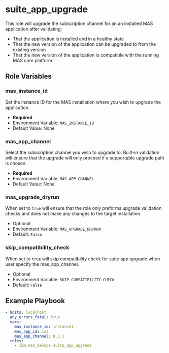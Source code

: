 suite_app_upgrade
===============================================================================
This role will upgrade the subscription channel for an an installed MAS application after validating:

- That the application is installed and in a healthy state
- That the new version of the application can be upgraded to from the existing version
- That the new version of the application is compatible with the running MAS core platform


Role Variables
-------------------------------------------------------------------------------
### mas_instance_id
Set the instance ID for the MAS installation where you wish to upgrade the application.

- **Required**
- Environment Variable: `MAS_INSTANCE_ID`
- Default Value: None

### mas_app_channel
Select the subscription channel you wish to upgrade to.  Built-in validation will ensure that the upgrade will only proceed if a supportable upgrade path is chosen.

- **Required**
- Environment Variable: `MAS_APP_CHANNEL`
- Default Value: None

### mas_upgrade_dryrun
When set to `true` will ensure that the role only preforms upgrade validation checks and does not make any changes to the target installation.

- Optional
- Environment Variable: `MAS_UPGRADE_DRYRUN`
- Default: `False`

### skip_compatibility_check
When set to `true` will skip compatibility check for suite app upgrade when user specify the mas_app_channel.

- Optional
- Environment Variable: `SKIP_COMPATIBILITY_CHECK`
- Default: `False`

Example Playbook
-------------------------------------------------------------------------------

```yaml
- hosts: localhost
  any_errors_fatal: true
  vars:
    mas_instance_id: instance1
    mas_app_id: iot
    mas_app_channel: 8.5.x
  roles:
    - ibm.mas_devops.suite_app_upgrade
```
